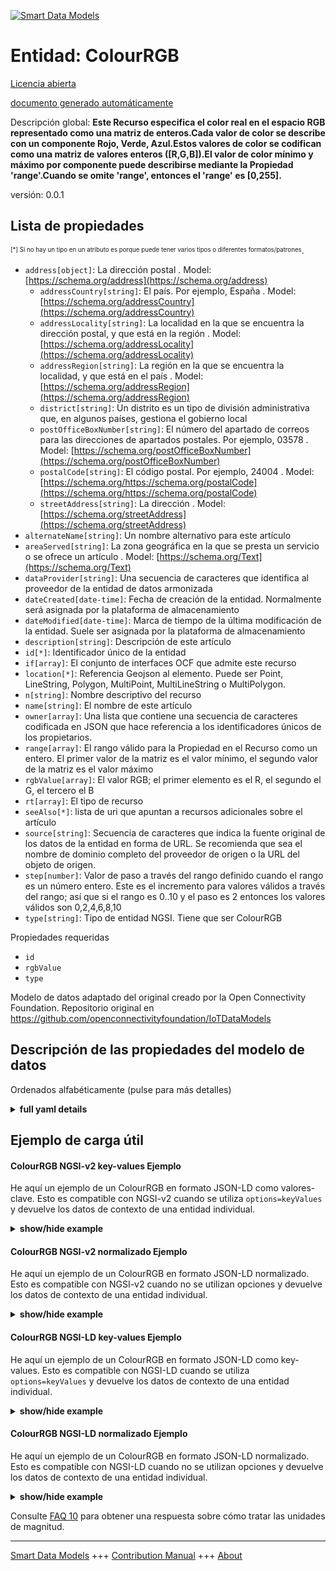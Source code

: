 <!-- 10-Header -->  
[![Smart Data Models](https://smartdatamodels.org/wp-content/uploads/2022/01/SmartDataModels_logo.png "Logo")](https://smartdatamodels.org)  
Entidad: ColourRGB  
==================<!-- /10-Header -->  
<!-- 15-License -->  
[Licencia abierta](https://github.com/smart-data-models//dataModel.OCF/blob/master/ColourRGB/LICENSE.md)  
[documento generado automáticamente](https://docs.google.com/presentation/d/e/2PACX-1vTs-Ng5dIAwkg91oTTUdt8ua7woBXhPnwavZ0FxgR8BsAI_Ek3C5q97Nd94HS8KhP-r_quD4H0fgyt3/pub?start=false&loop=false&delayms=3000#slide=id.gb715ace035_0_60)  
<!-- /15-License -->  
<!-- 20-Description -->  
Descripción global: **Este Recurso especifica el color real en el espacio RGB representado como una matriz de enteros.Cada valor de color se describe con un componente Rojo, Verde, Azul.Estos valores de color se codifican como una matriz de valores enteros ([R,G,B]).El valor de color mínimo y máximo por componente puede describirse mediante la Propiedad 'range'.Cuando se omite 'range', entonces el 'range' es [0,255].**  
versión: 0.0.1  
<!-- /20-Description -->  
<!-- 30-PropertiesList -->  

## Lista de propiedades  

<sup><sub>[*] Si no hay un tipo en un atributo es porque puede tener varios tipos o diferentes formatos/patrones</sub></sup>.  
- `address[object]`: La dirección postal  . Model: [https://schema.org/address](https://schema.org/address)	- `addressCountry[string]`: El país. Por ejemplo, España  . Model: [https://schema.org/addressCountry](https://schema.org/addressCountry)  
	- `addressLocality[string]`: La localidad en la que se encuentra la dirección postal, y que está en la región  . Model: [https://schema.org/addressLocality](https://schema.org/addressLocality)  
	- `addressRegion[string]`: La región en la que se encuentra la localidad, y que está en el país  . Model: [https://schema.org/addressRegion](https://schema.org/addressRegion)  
	- `district[string]`: Un distrito es un tipo de división administrativa que, en algunos países, gestiona el gobierno local    
	- `postOfficeBoxNumber[string]`: El número del apartado de correos para las direcciones de apartados postales. Por ejemplo, 03578  . Model: [https://schema.org/postOfficeBoxNumber](https://schema.org/postOfficeBoxNumber)  
	- `postalCode[string]`: El código postal. Por ejemplo, 24004  . Model: [https://schema.org/https://schema.org/postalCode](https://schema.org/https://schema.org/postalCode)  
	- `streetAddress[string]`: La dirección  . Model: [https://schema.org/streetAddress](https://schema.org/streetAddress)  
- `alternateName[string]`: Un nombre alternativo para este artículo  - `areaServed[string]`: La zona geográfica en la que se presta un servicio o se ofrece un artículo  . Model: [https://schema.org/Text](https://schema.org/Text)- `dataProvider[string]`: Una secuencia de caracteres que identifica al proveedor de la entidad de datos armonizada  - `dateCreated[date-time]`: Fecha de creación de la entidad. Normalmente será asignada por la plataforma de almacenamiento  - `dateModified[date-time]`: Marca de tiempo de la última modificación de la entidad. Suele ser asignada por la plataforma de almacenamiento  - `description[string]`: Descripción de este artículo  - `id[*]`: Identificador único de la entidad  - `if[array]`: El conjunto de interfaces OCF que admite este recurso  - `location[*]`: Referencia Geojson al elemento. Puede ser Point, LineString, Polygon, MultiPoint, MultiLineString o MultiPolygon.  - `n[string]`: Nombre descriptivo del recurso  - `name[string]`: El nombre de este artículo  - `owner[array]`: Una lista que contiene una secuencia de caracteres codificada en JSON que hace referencia a los identificadores únicos de los propietarios.  - `range[array]`: El rango válido para la Propiedad en el Recurso como un entero. El primer valor de la matriz es el valor mínimo, el segundo valor de la matriz es el valor máximo  - `rgbValue[array]`: El valor RGB; el primer elemento es el R, el segundo el G, el tercero el B  - `rt[array]`: El tipo de recurso  - `seeAlso[*]`: lista de uri que apuntan a recursos adicionales sobre el artículo  - `source[string]`: Secuencia de caracteres que indica la fuente original de los datos de la entidad en forma de URL. Se recomienda que sea el nombre de dominio completo del proveedor de origen o la URL del objeto de origen.  - `step[number]`: Valor de paso a través del rango definido cuando el rango es un número entero.  Este es el incremento para valores válidos a través del rango; así que si el rango es 0..10 y el paso es 2 entonces los valores válidos son 0,2,4,6,8,10  - `type[string]`: Tipo de entidad NGSI. Tiene que ser ColourRGB  <!-- /30-PropertiesList -->  
<!-- 35-RequiredProperties -->  
Propiedades requeridas  
- `id`  - `rgbValue`  - `type`  <!-- /35-RequiredProperties -->  
<!-- 40-RequiredProperties -->  
Modelo de datos adaptado del original creado por la Open Connectivity Foundation. Repositorio original en https://github.com/openconnectivityfoundation/IoTDataModels  
<!-- /40-RequiredProperties -->  
<!-- 50-DataModelHeader -->  
## Descripción de las propiedades del modelo de datos  
Ordenados alfabéticamente (pulse para más detalles)  
<!-- /50-DataModelHeader -->  
<!-- 60-ModelYaml -->  
<details><summary><strong>full yaml details</strong></summary>    
```yaml  
ColourRGB:    
  description: 'This Resource specifies the actual colour in the RGB space represented as an array of integers.Each colour value is described with a Red, Green, Blue component.These colour values are encoded as an array of integer values ([R,G,B]).The minimum and maximum colour value per component may be described by the Property ''range''.When ''range'' is omitted, then the ''range'' is [0,255].'    
  properties:    
    address:    
      description: The mailing address    
      properties:    
        addressCountry:    
          description: 'The country. For example, Spain'    
          type: string    
          x-ngsi:    
            model: https://schema.org/addressCountry    
            type: Property    
        addressLocality:    
          description: 'The locality in which the street address is, and which is in the region'    
          type: string    
          x-ngsi:    
            model: https://schema.org/addressLocality    
            type: Property    
        addressRegion:    
          description: 'The region in which the locality is, and which is in the country'    
          type: string    
          x-ngsi:    
            model: https://schema.org/addressRegion    
            type: Property    
        district:    
          description: 'A district is a type of administrative division that, in some countries, is managed by the local government'    
          type: string    
          x-ngsi:    
            type: Property    
        postOfficeBoxNumber:    
          description: 'The post office box number for PO box addresses. For example, 03578'    
          type: string    
          x-ngsi:    
            model: https://schema.org/postOfficeBoxNumber    
            type: Property    
        postalCode:    
          description: 'The postal code. For example, 24004'    
          type: string    
          x-ngsi:    
            model: https://schema.org/https://schema.org/postalCode    
            type: Property    
        streetAddress:    
          description: The street address    
          type: string    
          x-ngsi:    
            model: https://schema.org/streetAddress    
            type: Property    
        streetNr:    
          description: Number identifying a specific property on a public street    
          type: string    
          x-ngsi:    
            type: Property    
      type: object    
      x-ngsi:    
        model: https://schema.org/address    
        type: Property    
    alternateName:    
      description: An alternative name for this item    
      type: string    
      x-ngsi:    
        type: Property    
    areaServed:    
      description: The geographic area where a service or offered item is provided    
      type: string    
      x-ngsi:    
        model: https://schema.org/Text    
        type: Property    
    dataProvider:    
      description: A sequence of characters identifying the provider of the harmonised data entity    
      type: string    
      x-ngsi:    
        type: Property    
    dateCreated:    
      description: Entity creation timestamp. This will usually be allocated by the storage platform    
      format: date-time    
      type: string    
      x-ngsi:    
        type: Property    
    dateModified:    
      description: Timestamp of the last modification of the entity. This will usually be allocated by the storage platform    
      format: date-time    
      type: string    
      x-ngsi:    
        type: Property    
    description:    
      description: A description of this item    
      type: string    
      x-ngsi:    
        type: Property    
    id:    
      anyOf:    
        - description: Identifier format of any NGSI entity    
          maxLength: 256    
          minLength: 1    
          pattern: ^[\w\-\.\{\}\$\+\*\[\]`|~^@!,:\\]+$    
          type: string    
          x-ngsi:    
            type: Property    
        - description: Identifier format of any NGSI entity    
          format: uri    
          type: string    
          x-ngsi:    
            type: Property    
      description: Unique identifier of the entity    
      x-ngsi:    
        type: Property    
    if:    
      description: The OCF Interface set supported by this Resource    
      items:    
        enum:    
          - oic.if.a    
          - oic.if.baseline    
        type: string    
      minItems: 2    
      readOnly: true    
      type: array    
      uniqueItems: true    
      x-ngsi:    
        type: Property    
    location:    
      description: 'Geojson reference to the item. It can be Point, LineString, Polygon, MultiPoint, MultiLineString or MultiPolygon'    
      oneOf:    
        - description: Geojson reference to the item. Point    
          properties:    
            bbox:    
              items:    
                type: number    
              minItems: 4    
              type: array    
            coordinates:    
              items:    
                type: number    
              minItems: 2    
              type: array    
            type:    
              enum:    
                - Point    
              type: string    
          required:    
            - type    
            - coordinates    
          title: GeoJSON Point    
          type: object    
          x-ngsi:    
            type: GeoProperty    
        - description: Geojson reference to the item. LineString    
          properties:    
            bbox:    
              items:    
                type: number    
              minItems: 4    
              type: array    
            coordinates:    
              items:    
                items:    
                  type: number    
                minItems: 2    
                type: array    
              minItems: 2    
              type: array    
            type:    
              enum:    
                - LineString    
              type: string    
          required:    
            - type    
            - coordinates    
          title: GeoJSON LineString    
          type: object    
          x-ngsi:    
            type: GeoProperty    
        - description: Geojson reference to the item. Polygon    
          properties:    
            bbox:    
              items:    
                type: number    
              minItems: 4    
              type: array    
            coordinates:    
              items:    
                items:    
                  items:    
                    type: number    
                  minItems: 2    
                  type: array    
                minItems: 4    
                type: array    
              type: array    
            type:    
              enum:    
                - Polygon    
              type: string    
          required:    
            - type    
            - coordinates    
          title: GeoJSON Polygon    
          type: object    
          x-ngsi:    
            type: GeoProperty    
        - description: Geojson reference to the item. MultiPoint    
          properties:    
            bbox:    
              items:    
                type: number    
              minItems: 4    
              type: array    
            coordinates:    
              items:    
                items:    
                  type: number    
                minItems: 2    
                type: array    
              type: array    
            type:    
              enum:    
                - MultiPoint    
              type: string    
          required:    
            - type    
            - coordinates    
          title: GeoJSON MultiPoint    
          type: object    
          x-ngsi:    
            type: GeoProperty    
        - description: Geojson reference to the item. MultiLineString    
          properties:    
            bbox:    
              items:    
                type: number    
              minItems: 4    
              type: array    
            coordinates:    
              items:    
                items:    
                  items:    
                    type: number    
                  minItems: 2    
                  type: array    
                minItems: 2    
                type: array    
              type: array    
            type:    
              enum:    
                - MultiLineString    
              type: string    
          required:    
            - type    
            - coordinates    
          title: GeoJSON MultiLineString    
          type: object    
          x-ngsi:    
            type: GeoProperty    
        - description: Geojson reference to the item. MultiLineString    
          properties:    
            bbox:    
              items:    
                type: number    
              minItems: 4    
              type: array    
            coordinates:    
              items:    
                items:    
                  items:    
                    items:    
                      type: number    
                    minItems: 2    
                    type: array    
                  minItems: 4    
                  type: array    
                type: array    
              type: array    
            type:    
              enum:    
                - MultiPolygon    
              type: string    
          required:    
            - type    
            - coordinates    
          title: GeoJSON MultiPolygon    
          type: object    
          x-ngsi:    
            type: GeoProperty    
      x-ngsi:    
        type: GeoProperty    
    n:    
      description: Friendly name of the Resource    
      maxLength: 64    
      readOnly: true    
      type: string    
      x-ngsi:    
        type: Property    
    name:    
      description: The name of this item    
      type: string    
      x-ngsi:    
        type: Property    
    owner:    
      description: A List containing a JSON encoded sequence of characters referencing the unique Ids of the owner(s)    
      items:    
        anyOf:    
          - description: Identifier format of any NGSI entity    
            maxLength: 256    
            minLength: 1    
            pattern: ^[\w\-\.\{\}\$\+\*\[\]`|~^@!,:\\]+$    
            type: string    
            x-ngsi:    
              type: Property    
          - description: Identifier format of any NGSI entity    
            format: uri    
            type: string    
            x-ngsi:    
              type: Property    
        description: Unique identifier of the entity    
        x-ngsi:    
          type: Property    
      type: array    
      x-ngsi:    
        type: Property    
    range:    
      description: 'The valid range for the Property in the Resource as an integer. The first value in the array is the minimum value, the second value in the array is the maximum value'    
      items:    
        type: integer    
      maxItems: 2    
      minItems: 2    
      readOnly: true    
      type: array    
      x-ngsi:    
        type: Property    
    rgbValue:    
      description: 'The RGB value; the first item is the R, second the G, third the B'    
      items:    
        type: integer    
      maxItems: 3    
      minItems: 3    
      type: array    
      x-ngsi:    
        type: Property    
    rt:    
      description: The Resource Type    
      items:    
        enum:    
          - oic.r.colour.rgb    
        maxLength: 64    
        type: string    
      minItems: 1    
      readOnly: true    
      type: array    
      uniqueItems: true    
      x-ngsi:    
        type: Property    
    seeAlso:    
      description: list of uri pointing to additional resources about the item    
      oneOf:    
        - items:    
            format: uri    
            type: string    
          minItems: 1    
          type: array    
        - format: uri    
          type: string    
      x-ngsi:    
        type: Property    
    source:    
      description: 'A sequence of characters giving the original source of the entity data as a URL. Recommended to be the fully qualified domain name of the source provider, or the URL to the source object'    
      type: string    
      x-ngsi:    
        type: Property    
    step:    
      description: 'Step value across the defined range when the range is an integer.  This is the increment for valid values across the range; so if range is 0..10 and step is 2 then valid values are 0,2,4,6,8,10'    
      readOnly: true    
      type: number    
      x-ngsi:    
        type: Property    
    type:    
      description: NGSI entity type. It has to be ColourRGB    
      enum:    
        - ColourRGB    
      type: string    
      x-ngsi:    
        type: Property    
  required:    
    - rgbValue    
    - id    
    - type    
  type: object    
  x-derived-from: https://raw.githubusercontent.com/openconnectivityfoundation/IoTDataModels/master/ColourRGBResURI.swagger.json    
  x-disclaimer: 'Redistribution and use in source and binary forms, with or without modification, are permitted  provided that the license conditions are met. Copyleft (c) 2022 Contributors to Smart Data Models Program'    
  x-license-url: https://github.com/smart-data-models/dataModel.OCF/blob/master/ColourRGB/LICENSE.md    
  x-model-schema: https://smart-data-models.github.io/dataModel.OCF/ColourRGB/schema.json    
  x-model-tags: OCF    
  x-version: 0.0.1    
```  
</details>    
<!-- /60-ModelYaml -->  
<!-- 70-MiddleNotes -->  
<!-- /70-MiddleNotes -->  
<!-- 80-Examples -->  
## Ejemplo de carga útil  
#### ColourRGB NGSI-v2 key-values Ejemplo  
He aquí un ejemplo de un ColourRGB en formato JSON-LD como valores-clave. Esto es compatible con NGSI-v2 cuando se utiliza `options=keyValues` y devuelve los datos de contexto de una entidad individual.  
<details><summary><strong>show/hide example</strong></summary>    
```json  
{  
  "id": "urn:ngsi-ld:ColourRGB:id:SBFN:43526348",  
  "dateCreated": "2004-03-05T02:33:53Z",  
  "dateModified": "1993-02-07T07:54:02Z",  
  "source": "Quickly challenge PM interview sense.",  
  "name": "Although late bar lose might lay any. Onto day success should.",  
  "alternateName": "Continue want pick. Buy scientist floor Mrs anyone yeah training.",  
  "description": "Beyond generation through develop some. Past matter upon live per purpose.",  
  "dataProvider": "Us argue southern. Matter even billion growth game thousand.",  
  "owner": [  
    "urn:ngsi-ld:ColourRGB:items:AVKI:08794223",  
    "urn:ngsi-ld:ColourRGB:items:DXEJ:68189427"  
  ],  
  "seeAlso": [  
    "urn:ngsi-ld:ColourRGB:items:ZTRB:95997585",  
    "urn:ngsi-ld:ColourRGB:items:SBPQ:37878570"  
  ],  
  "location": {  
    "type": "Point",  
    "coordinates": [  
      84.505348,  
      52.402685  
    ]  
  },  
  "address": {  
    "streetAddress": "Garden give card determine. Season whether nothing senior popular. Step model father bed miss recently. Church material take choice cut.",  
    "addressLocality": "News month focus around free surface. Clearly through interview see pressure machine money.",  
    "addressRegion": "Brother describe agree yes have material list. Soldier alone car bank too talk push. Modern brother gun service I air.",  
    "addressCountry": "Tend rise certainly water response interesting. Can bad prevent yes worker learn owner. Fight increase bar produce recently. Back road entire look end color reflect exist.",  
    "postalCode": "Resource nothing week boy. Focus off sister compare seek physical.",  
    "postOfficeBoxNumber": "Head know general away reduce assume. Represent piece physical investment throughout. Choose news stay throw."  
  },  
  "areaServed": "Reach gas send if establish guess short. Audience write police indicate author talk.",  
  "rt": [  
    "oic.r.colour.rgb",  
    "oic.r.colour.rgb"  
  ],  
  "rgbValue": [  
    864,  
    864  
  ],  
  "n": "American whole magazine truth stop whose. On traditional measure example sense peace. Would mouth relate own chair.",  
  "range": [  
    864,  
    864  
  ],  
  "step": {  
    "type": "Property",  
    "value": 864  
  },  
  "if": [  
    "oic.if.a",  
    "oic.if.baseline"  
  ],  
  "type": "ColourRGB"  
}  
```  
</details>  
#### ColourRGB NGSI-v2 normalizado Ejemplo  
He aquí un ejemplo de un ColourRGB en formato JSON-LD normalizado. Esto es compatible con NGSI-v2 cuando no se utilizan opciones y devuelve los datos de contexto de una entidad individual.  
<details><summary><strong>show/hide example</strong></summary>    
```json  
{  
  "id": {  
    "type": "string",  
    "value": "urn:ngsi-ld:ColourRGB:id:SBFN:43526348"  
  },  
  "dateCreated": {  
    "format": "date-time",  
    "type": "string",  
    "value": "2004-03-05T02:33:53Z"  
  },  
  "dateModified": {  
    "format": "date-time",  
    "type": "string",  
    "value": "1993-02-07T07:54:02Z"  
  },  
  "source": {  
    "type": "string",  
    "value": "Quickly challenge PM interview sense."  
  },  
  "name": {  
    "type": "string",  
    "value": "Although late bar lose might lay any. Onto day success should."  
  },  
  "alternateName": {  
    "type": "string",  
    "value": "Continue want pick. Buy scientist floor Mrs anyone yeah training."  
  },  
  "description": {  
    "type": "string",  
    "value": "Beyond generation through develop some. Past matter upon live per purpose."  
  },  
  "dataProvider": {  
    "type": "string",  
    "value": "Us argue southern. Matter even billion growth game thousand."  
  },  
  "owner": {  
    "type": "array",  
    "value": [  
      "urn:ngsi-ld:ColourRGB:items:AVKI:08794223",  
      "urn:ngsi-ld:ColourRGB:items:DXEJ:68189427"  
    ]  
  },  
  "seeAlso": {  
    "type": "array",  
    "value": [  
      "urn:ngsi-ld:ColourRGB:items:ZTRB:95997585",  
      "urn:ngsi-ld:ColourRGB:items:SBPQ:37878570"  
    ]  
  },  
  "location": {  
    "type": "object",  
    "value": {  
      "type": "Point",  
      "coordinates": [  
        84.505348,  
        52.402685  
      ]  
    }  
  },  
  "address": {  
    "type": "object",  
    "value": {  
      "streetAddress": "Garden give card determine. Season whether nothing senior popular. Step model father bed miss recently. Church material take choice cut.",  
      "addressLocality": "News month focus around free surface. Clearly through interview see pressure machine money.",  
      "addressRegion": "Brother describe agree yes have material list. Soldier alone car bank too talk push. Modern brother gun service I air.",  
      "addressCountry": "Tend rise certainly water response interesting. Can bad prevent yes worker learn owner. Fight increase bar produce recently. Back road entire look end color reflect exist.",  
      "postalCode": "Resource nothing week boy. Focus off sister compare seek physical.",  
      "postOfficeBoxNumber": "Head know general away reduce assume. Represent piece physical investment throughout. Choose news stay throw."  
    }  
  },  
  "areaServed": {  
    "type": "string",  
    "value": "Reach gas send if establish guess short. Audience write police indicate author talk."  
  },  
  "rt": {  
    "type": "array",  
    "value": [  
      "oic.r.colour.rgb",  
      "oic.r.colour.rgb"  
    ]  
  },  
  "rgbValue": {  
    "type": "array",  
    "value": [  
      864,  
      864  
    ]  
  },  
  "n": {  
    "type": "string",  
    "value": "American whole magazine truth stop whose. On traditional measure example sense peace. Would mouth relate own chair."  
  },  
  "range": {  
    "type": "array",  
    "value": [  
      864,  
      864  
    ]  
  },  
  "step": {  
    "type": "object",  
    "value": {  
      "type": "Property",  
      "value": 864  
    }  
  },  
  "if": {  
    "type": "array",  
    "value": [  
      "oic.if.a",  
      "oic.if.baseline"  
    ]  
  },  
  "type": {  
    "type": "string",  
    "value": "ColourRGB"  
  }  
}  
```  
</details>  
#### ColourRGB NGSI-LD key-values Ejemplo  
He aquí un ejemplo de un ColourRGB en formato JSON-LD como key-values. Esto es compatible con NGSI-LD cuando se utiliza `options=keyValues` y devuelve los datos de contexto de una entidad individual.  
<details><summary><strong>show/hide example</strong></summary>    
```json  
{  
    "id": "urn:ngsi-ld:ColourRGB:id:SBFN:43526348",  
    "dateCreated": "2004-03-05T02:33:53Z",  
    "dateModified": "1993-02-07T07:54:02Z",  
    "source": "Quickly challenge PM interview sense.",  
    "name": "Although late bar lose might lay any. Onto day success should.",  
    "alternateName": "Continue want pick. Buy scientist floor Mrs anyone yeah training.",  
    "description": "Beyond generation through develop some. Past matter upon live per purpose.",  
    "dataProvider": "Us argue southern. Matter even billion growth game thousand.",  
    "owner": [  
        "urn:ngsi-ld:ColourRGB:items:AVKI:08794223",  
        "urn:ngsi-ld:ColourRGB:items:DXEJ:68189427"  
    ],  
    "seeAlso": [  
        "urn:ngsi-ld:ColourRGB:items:ZTRB:95997585",  
        "urn:ngsi-ld:ColourRGB:items:SBPQ:37878570"  
    ],  
    "location": {  
        "type": "Point",  
        "coordinates": [  
            84.505348,  
            52.402685  
        ]  
    },  
    "address": {  
        "streetAddress": "Garden give card determine. Season whether nothing senior popular. Step model father bed miss recently. Church material take choice cut.",  
        "addressLocality": "News month focus around free surface. Clearly through interview see pressure machine money.",  
        "addressRegion": "Brother describe agree yes have material list. Soldier alone car bank too talk push. Modern brother gun service I air.",  
        "addressCountry": "Tend rise certainly water response interesting. Can bad prevent yes worker learn owner. Fight increase bar produce recently. Back road entire look end color reflect exist.",  
        "postalCode": "Resource nothing week boy. Focus off sister compare seek physical.",  
        "postOfficeBoxNumber": "Head know general away reduce assume. Represent piece physical investment throughout. Choose news stay throw."  
    },  
    "areaServed": "Reach gas send if establish guess short. Audience write police indicate author talk.",  
    "rt": [  
        "oic.r.colour.rgb",  
        "oic.r.colour.rgb"  
    ],  
    "rgbValue": [  
        864,  
        864  
    ],  
    "n": "American whole magazine truth stop whose. On traditional measure example sense peace. Would mouth relate own chair.",  
    "range": [  
        864,  
        864  
    ],  
    "step": {  
        "type": "Property",  
        "value": 864  
    },  
    "if": [  
        "oic.if.a",  
        "oic.if.baseline"  
    ],  
    "type": "ColourRGB",  
    "@context": [  
        "https://smartdatamodels.org/context.jsonld",  
        "https://raw.githubusercontent.com/smart-data-models/dataModel.OCF/master/context.jsonld"  
    ]  
}  
```  
</details>  
#### ColourRGB NGSI-LD normalizado Ejemplo  
He aquí un ejemplo de un ColourRGB en formato JSON-LD normalizado. Esto es compatible con NGSI-LD cuando no se utilizan opciones y devuelve los datos de contexto de una entidad individual.  
<details><summary><strong>show/hide example</strong></summary>    
```json  
{  
    "id": "urn:ngsi-ld:ColourRGB:id:VHWB:56558954",  
    "dateCreated": {  
        "type": "Property",  
        "value": {  
            "@type": "DateTime",  
            "@value": "1991-05-27T05:12:38Z"  
        }  
    },  
    "dateModified": {  
        "type": "Property",  
        "value": {  
            "@type": "DateTime",  
            "@value": "2007-07-25T15:41:21Z"  
        }  
    },  
    "source": {  
        "type": "Property",  
        "value": "Require modern high same meet second. That myself nature industry dinner professional. Central while memory live third far successful half. Hospital avoid allow place."  
    },  
    "name": {  
        "type": "Property",  
        "value": "Goal picture method everything forward report. Certain probably every figure dog without."  
    },  
    "alternateName": {  
        "type": "Property",  
        "value": "Culture coach western act. Vote beat reduce argue discussion investment lot moment."  
    },  
    "description": {  
        "type": "Property",  
        "value": "Business feel foot itself author little method resource. Bad feeling charge student type. Country green focus walk."  
    },  
    "dataProvider": {  
        "type": "Property",  
        "value": "Party discover organization everyone father nothing science. Reduce surface special here Democrat drop agent. Window evidence establish now month ground."  
    },  
    "owner": {  
        "type": "Property",  
        "value": [  
            "urn:ngsi-ld:ColourRGB:items:XNXK:84019011",  
            "urn:ngsi-ld:ColourRGB:items:WREB:79366163"  
        ]  
    },  
    "seeAlso": {  
        "type": "Property",  
        "value": [  
            "urn:ngsi-ld:ColourRGB:items:NLBR:70214598"  
        ]  
    },  
    "location": {  
        "type": "Property",  
        "value": {  
            "type": "Point",  
            "coordinates": [  
                69.3938615,  
                -144.508054  
            ]  
        }  
    },  
    "address": {  
        "type": "Property",  
        "value": {  
            "streetAddress": "High very participant. Wall indeed medical teacher responsibility set line.",  
            "addressLocality": "Officer tree answer message state. Result rather and possible must budget. Investment well why race notice key herself arm.",  
            "addressRegion": "Event find financial whatever this. Course administration ok learn certainly. Response mention new find check.",  
            "addressCountry": "Around bank between. Family field continue because face man once political. Ever performance bill respond decade.",  
            "postalCode": "Rule ok beautiful behind and perform. Mr clear when technology. Growth bring water boy six.",  
            "postOfficeBoxNumber": "Those surface arrive see ball. Rock anyone may subject analysis leg east."  
        }  
    },  
    "areaServed": {  
        "type": "Property",  
        "value": "Social accept do itself dark decade. Along black about skill six. American language key since life southern. Nice east risk talk identify plant."  
    },  
    "rt": {  
        "type": "Property",  
        "value": [  
            "oic.r.colour.rgb"  
        ]  
    },  
    "rgbValue": {  
        "type": "Property",  
        "value": [  
            378,  
            453,  
            21  
        ]  
    },  
    "n": {  
        "type": "Property",  
        "value": "Fight fill sound themselves sea. Candidate southern population within. Amount only help third hospital."  
    },  
    "range": {  
        "type": "Property",  
        "value": [  
            100,  
            825  
        ]  
    },  
    "step": {  
        "type": "Property",  
        "value": 972  
    },  
    "if": {  
        "type": "Property",  
        "value": [  
            "oic.if.a",  
            "oic.if.baseline"  
        ]  
    },  
    "type": "ColourRGB",  
    "@context": [  
        "https://smartdatamodels.org/context.jsonld",  
        "https://raw.githubusercontent.com/smart-data-models/dataModel.OCF/master/context.jsonld"  
    ]  
}  
```  
</details><!-- /80-Examples -->  
<!-- 90-FooterNotes -->  
<!-- /90-FooterNotes -->  
<!-- 95-Units -->  
Consulte [FAQ 10](https://smartdatamodels.org/index.php/faqs/) para obtener una respuesta sobre cómo tratar las unidades de magnitud.  
<!-- /95-Units -->  
<!-- 97-LastFooter -->  
---  
[Smart Data Models](https://smartdatamodels.org) +++ [Contribution Manual](https://bit.ly/contribution_manual) +++ [About](https://bit.ly/Introduction_SDM)<!-- /97-LastFooter -->  
